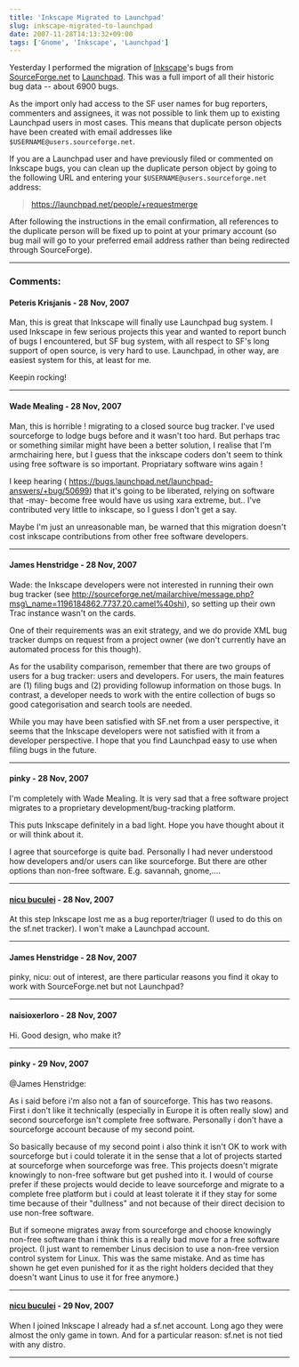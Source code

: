 ```yaml
---
title: 'Inkscape Migrated to Launchpad'
slug: inkscape-migrated-to-launchpad
date: 2007-11-28T14:13:32+09:00
tags: ['Gnome', 'Inkscape', 'Launchpad']
---
```


Yesterday I performed the migration of
[Inkscape](http://www.inkscape.org/)\'s bugs from
[SourceForge.net](http://sourceforge.net/) to
[Launchpad](https://launchpad.net/). This was a full import of all their
historic bug data -- about 6900 bugs.

As the import only had access to the SF user names for bug reporters,
commenters and assignees, it was not possible to link them up to
existing Launchpad users in most cases. This means that duplicate person
objects have been created with email addresses like
`$USERNAME@users.sourceforge.net`.

If you are a Launchpad user and have previously filed or commented on
Inkscape bugs, you can clean up the duplicate person object by going to
the following URL and entering your `$USERNAME@users.sourceforge.net`
address:

> <https://launchpad.net/people/+requestmerge>

After following the instructions in the email confirmation, all
references to the duplicate person will be fixed up to point at your
primary account (so bug mail will go to your preferred email address
rather than being redirected through SourceForge).

---
### Comments:
#### Peteris Krisjanis - <time datetime="2007-11-28 14:13:56">28 Nov, 2007</time>

Man, this is great that Inkscape will finally use Launchpad bug system.
I used Inkscape in few serious projects this year and wanted to report
bunch of bugs I encountered, but SF bug system, with all respect to
SF\'s long support of open source, is very hard to use. Launchpad, in
other way, are easiest system for this, at least for me.

Keepin rocking!

---
#### Wade Mealing - <time datetime="2007-11-28 17:26:18">28 Nov, 2007</time>

Man, this is horrible ! migrating to a closed source bug tracker. I\'ve
used sourceforge to lodge bugs before and it wasn\'t too hard. But
perhaps trac or something similar might have been a better solution, I
realise that I\'m armchairing here, but I guess that the inkscape coders
don\'t seem to think using free software is so important. Propriatary
software wins again !

I keep hearing (
https://bugs.launchpad.net/launchpad-answers/+bug/50699) that it\'s
going to be liberated, relying on software that -may- become free would
have us using xara extreme, but.. I\'ve contributed very little to
inkscape, so I guess I don\'t get a say.

Maybe I\'m just an unreasonable man, be warned that this migration
doesn\'t cost inkscape contributions from other free software
developers.

---
#### James Henstridge - <time datetime="2007-11-28 17:50:50">28 Nov, 2007</time>

Wade: the Inkscape developers were not interested in running their own
bug tracker (see
http://sourceforge.net/mailarchive/message.php?msg\_name=1196184862.7737.20.camel%40shi),
so setting up their own Trac instance wasn\'t on the cards.

One of their requirements was an exit strategy, and we do provide XML
bug tracker dumps on request from a project owner (we don\'t currently
have an automated process for this though).

As for the usability comparison, remember that there are two groups of
users for a bug tracker: users and developers. For users, the main
features are (1) filing bugs and (2) providing followup information on
those bugs. In contrast, a developer needs to work with the entire
collection of bugs so good categorisation and search tools are needed.

While you may have been satisfied with SF.net from a user perspective,
it seems that the Inkscape developers were not satisfied with it from a
developer perspective. I hope that you find Launchpad easy to use when
filing bugs in the future.

---
#### pinky - <time datetime="2007-11-28 18:17:48">28 Nov, 2007</time>

I\'m completely with Wade Mealing. It is very sad that a free software
project migrates to a proprietary development/bug-tracking platform.

This puts Inkscape definitely in a bad light. Hope you have thought
about it or will think about it.

I agree that sourceforge is quite bad. Personally I had never understood
how developers and/or users can like sourceforge. But there are other
options than non-free software. E.g. savannah, gnome,\....

---
#### [nicu buculei](http://nicubunu.blogspot.com/) - <time datetime="2007-11-28 18:29:40">28 Nov, 2007</time>

At this step Inkscape lost me as a bug reporter/triager (I used to do
this on the sf.net tracker). I won\'t make a Launchpad account.

---
#### James Henstridge - <time datetime="2007-11-28 22:39:34">28 Nov, 2007</time>

pinky, nicu: out of interest, are there particular reasons you find it
okay to work with SourceForge.net but not Launchpad?

---
#### naisioxerloro - <time datetime="2007-11-28 22:58:56">28 Nov, 2007</time>

Hi.
Good design, who make it?

---
#### pinky - <time datetime="2007-11-29 00:10:41">29 Nov, 2007</time>

\@James Henstridge:

As i said before i\'m also not a fan of sourceforge. This has two
reasons. First i don\'t like it technically (especially in Europe it is
often really slow) and second sourceforge isn\'t complete free software.
Personally i don\'t have a sourceforge account because of my second
point.

So basically because of my second point i also think it isn\'t OK to
work with sourceforge but i could tolerate it in the sense that a lot of
projects started at sourceforge when sourceforge was free. This projects
doesn\'t migrate knowingly to non-free software but get pushed into it.
I would of course prefer if these projects would decide to leave
sourceforge and migrate to a complete free platform but i could at least
tolerate it if they stay for some time because of their \"dullness\" and
not because of their direct decision to use non-free software.

But if someone migrates away from sourceforge and choose knowingly
non-free software than i think this is a really bad move for a free
software project. (I just want to remember Linus decision to use a
non-free version control system for Linux. This was the same mistake.
And as time has shown he get even punished for it as the right holders
decided that they doesn\'t want Linus to use it for free anymore.)

---
#### [nicu buculei](http://nicubunu.blogspot.com/) - <time datetime="2007-11-29 00:26:21">29 Nov, 2007</time>

When I joined Inkscape I already had a sf.net account. Long ago they
were almost the only game in town.
And for a particular reason: sf.net is not tied with any distro.

---
